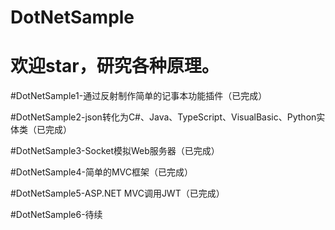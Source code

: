 # DotNetSample
<h1>欢迎star，研究各种原理。</h1>
<p>#DotNetSample1-通过反射制作简单的记事本功能插件（已完成）</p>
<p>#DotNetSample2-json转化为C#、Java、TypeScript、VisualBasic、Python实体类（已完成）</p>
<p>#DotNetSample3-Socket模拟Web服务器（已完成）</p>
<p>#DotNetSample4-简单的MVC框架（已完成）</p>
<p>#DotNetSample5-ASP.NET MVC调用JWT（已完成）</p>
<p>#DotNetSample6-待续</p>
